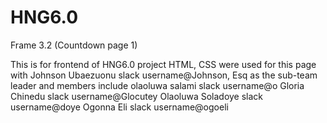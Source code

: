 # HNG6.0

Frame 3.2 (Countdown page 1) 


This is for frontend of HNG6.0 project
HTML, CSS were used for this page
with Johnson Ubaezuonu slack username@Johnson, Esq as the sub-team leader 
and members include olaoluwa salami slack username@o
Gloria Chinedu   slack username@Glocutey
Olaoluwa Soladoye slack username@doye
Ogonna Eli   slack username@ogoeli
